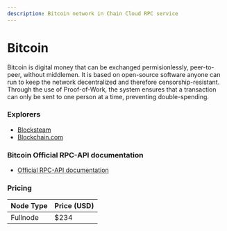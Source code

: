 ```yaml
---
description: Bitcoin network in Chain Cloud RPC service
---
```


# Bitcoin

Bitcoin is digital money that can be exchanged permisionlessly, peer-to-peer, without middlemen. It is based on open-source software anyone can run to keep the network decentralized and therefore censorship-resistant. Through the use of Proof-of-Work, the system ensures that a transaction can only be sent to one person at a time, preventing double-spending.

### Explorers

* [Blocksteam](https://blockstream.info/)
* [Blockchain.com](https://www.blockchain.com/ro/explorer)

### Bitcoin Official RPC-API documentation

* [Official RPC-API documentation](https://developer.bitcoin.org/reference/rpc/index.html)

### Pricing

| Node Type             | Price (USD)          |
| --------------------- | ---------------------|
| Fullnode              | $234                 |